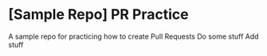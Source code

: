 # [Sample Repo] PR Practice
A sample repo for practicing how to create Pull Requests
Do some stuff
Add stuff